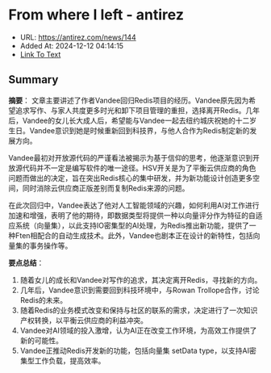 # From where I left - antirez
- URL: https://antirez.com/news/144
- Added At: 2024-12-12 04:14:15
- [Link To Text](2024-12-12-from-where-i-left---antirez_raw.md)

## Summary
**摘要**：
文章主要讲述了作者Vandee回归Redis项目的经历。Vandee原先因为希望追求写作、与家人共度更多时光和卸下项目管理的重担，选择离开Redis。几年后，Vandee的女儿长大成人后，希望能与Vandee一起去纽约城庆祝她的十二岁生日。Vandee意识到她是时候重新回到科技界，与他人合作为Redis制定新的发展方向。

Vandee最初对开放源代码的严谨看法被揭示为基于信仰的思考，他逐渐意识到开放源代码并不一定是编写软件的唯一途径。HSV开关是为了平衡云供应商的角色问题而做出的决定，旨在突出Redis核心的集中研发，并为新功能设计创造更多空间，同时消除云供应商正版差别而复制Redis来源的问题。

在此次回归中，Vandee表达了他对人工智能领域的兴趣，如何利用AI对工作进行加速和增强，表明了他的期待，即数据类型将提供一种以向量评分作为特征的自适应系统（向量集），以此支持IO密集型的AI处理，为Redis推出新功能，提供了一种Ften相配合的自动生成技术。此外，Vandee也剧本正在设计的新特性，包括向量集的事务操作等。

**要点总结**：
1. 随着女儿的成长和Vandee对写作的追求，其决定离开Redis，寻找新的方向。
2. 几年后，Vandee意识到需要回到科技环境中，与Rowan Trollope合作，讨论Redis的未来。
3. 随着Redis的业务模式改变和保持与社区的联系的需求，决定进行了一次知识产权转换，以平衡云供应商的利益冲突。
4. Vandee对AI领域的投入激增，认为AI正在改变工作环境，为高效工作提供了新的可能性。
5. Vandee正推动Redis开发新的功能，包括向量集 setData type，以支持AI密集型工作负载，提高效率。
